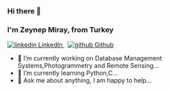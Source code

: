 ### Hi there 👋

### I'm Zeynep Miray, from Turkey
<p>
  <a href="https://www.linkedin.com/[zeynep-miray-ertunç-445a83198]" rel="nofollow noreferrer">
    <img src="https://i.stack.imgur.com/gVE0j.png" alt="linkedin"> LinkedIn
  </a> &nbsp; 
  <a href="https://github.com/[removed]" rel="nofollow noreferrer">
    <img src="https://i.stack.imgur.com/tskMh.png" alt="github"> Github
  </a>
</p>

- 🔭 I’m currently working on Database Management Systems,Photogrammetry and Remote Sensing...
- 🌱 I’m currently learning Python,C...
- 💬 Ask me about anything, I am happy to help...
